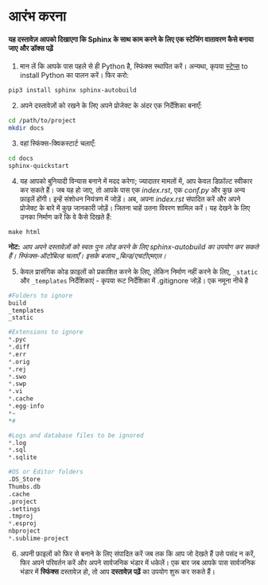 <h1>आरंभ करना</h1>

<h4> यह दस्तावेज़ आपको दिखाएगा कि Sphinx के साथ काम करने के लिए एक स्टेजिंग वातावरण कैसे बनाया जाए और डॉक्स पढ़ें </h4>

1. मान लें कि आपके पास पहले से ही Python है, स्फिंक्स स्थापित करें। अन्यथा, कृपया [स्टेप्स](https://realpython.com/installing-python/) to install Python का पालन करें। फिर करो:

```bash
pip3 install sphinx sphinx-autobuild
```

2. अपने दस्तावेज़ों को रखने के लिए अपने प्रोजेक्ट के अंदर एक निर्देशिका बनाएँ:

```bash
cd /path/to/project
mkdir docs
```

3. वहां स्फिंक्स-क्विकस्टार्ट चलाएँ:

```bash
cd docs
sphinx-quickstart
```

4. यह आपको बुनियादी विन्यास बनाने में मदद करेगा; ज्यादातर मामलों में, आप केवल डिफ़ॉल्ट स्वीकार कर सकते हैं। जब यह हो जाए, तो आपके पास एक *index.rst*, एक *conf.py* और कुछ अन्य फ़ाइलें होंगी। इन्हें संशोधन नियंत्रण में जोड़ें। अब, अपना *index.rst* संपादित करें और अपने प्रोजेक्ट के बारे में कुछ जानकारी जोड़ें। जितना चाहें उतना विवरण शामिल करें। यह देखने के लिए उनका निर्माण करें कि वे कैसे दिखते हैं:

```
make html
```

**नोट:** *आप अपने दस्तावेज़ों को स्वतः पुनः लोड करने के लिए sphinx-autobuild का उपयोग कर सकते हैं। स्फिंक्स-ऑटोबिल्ड चलाएँ। इसके बजाय _बिल्ड/एचटीएमएल।*

5. केवल प्रासंगिक कोड फ़ाइलों को प्रकाशित करने के लिए, लेकिन निर्माण नहीं करने के लिए, `_static` और `_templates` निर्देशिकाएं - कृपया रूट निर्देशिका में .gitignore जोड़ें। एक नमूना नीचे है

```python
#Folders to ignore
build
_templates
_static

#Extensions to ignore
*.pyc
*.diff
*.err
*.orig
*.rej
*.swo
*.swp
*.vi
*.cache
*.egg-info
*~
*#

#Logs and database files to be ignored
*.log
*.sql
*.sqlite

#OS or Editor folders
.DS_Store
Thumbs.db
.cache
.project
.settings
.tmproj
*.esproj
nbproject
*.sublime-project
```

6. अपनी फ़ाइलों को फिर से बनाने के लिए संपादित करें जब तक कि आप जो देखते हैं उसे पसंद न करें, फिर अपने परिवर्तन करें और अपने सार्वजनिक भंडार में धकेलें। एक बार जब आपके पास सार्वजनिक भंडार में **स्फिंक्स** दस्तावेज़ हो, तो आप **दस्तावेज़ पढ़ें** का उपयोग शुरू कर सकते हैं।